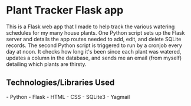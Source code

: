 <h1>Plant Tracker Flask app</h1>

This is a Flask web app that I made to help track the various watering schedules for my
many house plants. One Python script sets up the Flask server and details the app routes
needed to add, edit, and delete SQLite records. The second Python script is triggered to
run by a cronjob every day at noon. It checks how long it's been since each plant was
watered, updates a column in the database, and sends me an email (from myself) detailing
which plants are thirsty.

<h2>Technologies/Libraries Used</h2>
<body>- Python</body>
<body>- Flask</body>
<body>- HTML</body>
<body>- CSS</body>
<body>- SQLite3</body>
<body>- Yagmail</body>
